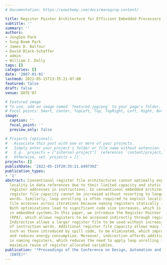 ```yaml
---
# Documentation: https://wowchemy.com/docs/managing-content/

title: Register Pointer Architecture for Efficient Embedded Processors
subtitle: ''
summary: ''
authors:
- JongSoo Park
- Sung-Boem Park
- James D. Balfour
- David Black-Schaffer
- admin
- William J. Dally
tags: []
categories: []
date: '2007-01-01'
lastmod: 2022-05-15T13:35:21-07:00
featured: false
draft: false
venue: DATE'07

# Featured image
# To use, add an image named `featured.jpg/png` to your page's folder.
# Focal points: Smart, Center, TopLeft, Top, TopRight, Left, Right, BottomLeft, Bottom, BottomRight.
image:
  caption: ''
  focal_point: ''
  preview_only: false

# Projects (optional).
#   Associate this post with one or more of your projects.
#   Simply enter your project's folder or file name without extension.
#   E.g. `projects = ["internal-project"]` references `content/project/deep-learning/index.md`.
#   Otherwise, set `projects = []`.
projects: []
publishDate: '2022-05-15T20:35:21.649739Z'
publication_types:
- '1'
abstract: Conventional register file architectures cannot optimally exploit temporal
  locality in data references due to their limited capacity and static encoding of
  register addresses in instructions. In conventional embedded architectures, the
  register file capacity cannot be increased without resorting to longer instruction
  words. Similarly, loop unrolling is often required to exploit locality in the register
  file accesses across iterations because naming registers statically is inflexible.
  Both optimizations lead to significant code size increases, which is undesirable
  in embedded systems.In this paper, we introduce the Register Pointer Architecture
  (RPA), which allows registers to be accessed indirectly through register pointers.
  Indirection allows a larger register file to be used without increasing the length
  of instruction words. Additional register file capacity allows many loads and stores,
  such as those introduced by spill code, to be eliminated, which improves performance
  and reduces energy consumption. Moreover, indirection affords additional flexibility
  in naming registers, which reduces the need to apply loop unrolling in order to
  maximize reuse of register allocated variables.
publication: '*Proceedings of the Conference on Design, Automation and Test in Europe
  (DATE)*'
---
```

